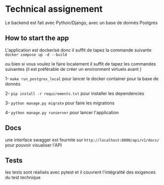 # Technical assignement
 Le backend est fait avec Python/Django, avec un base de donnés Postgres

 ## How to start the app

L'application est dockerisé donc il suffit de tapez la commande suivante `docker compose up -d --build`

ou bien si vous voulez le faire localement il suffit de tapez les commandes suivantes (il est préférable de créer un environment virtuels avant )

1- `make run_postgres_local` pour lancer le docker container pour la base de donnés

2- `pip install -r requirements.txt` pour installer les dependencies

3- `python manage.py migrate` pour faire les migrations

4- `python manage.py runserver` pour lancer l'application

## Docs

une interface swagger est fournite sur `http://localhost:8000/api/v1/docs/` pour pouvoir visualiser l'API

## Tests

les tests sont réalisés avec pytest et il couvrent l'intégralité des exigences du test technique